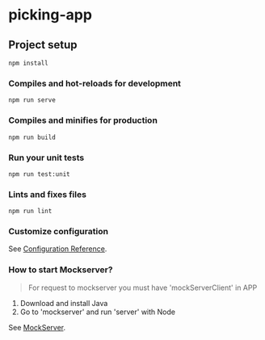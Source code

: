 # picking-app

## Project setup

```
npm install
```

### Compiles and hot-reloads for development

```
npm run serve
```

### Compiles and minifies for production

```
npm run build
```

### Run your unit tests

```
npm run test:unit
```

### Lints and fixes files

```
npm run lint
```

### Customize configuration

See [Configuration Reference](https://cli.vuejs.org/config/).

### How to start Mockserver?

> For request to mockserver you must have 'mockServerClient' in APP

1. Download and install Java
2. Go to 'mockserver' and run 'server' with Node

See [MockServer](https://www.mock-server.com/).
